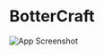 <h1 aling=center>BotterCraft</h1>

![App Screenshot]("https://github.com/VdolecekMax/BotterCraft/blob/main/OpenNetworkTab.png?raw=true")
